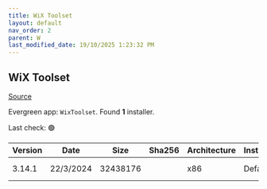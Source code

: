 ```yaml
---
title: WiX Toolset
layout: default
nav_order: 2
parent: W
last_modified_date: 19/10/2025 1:23:32 PM
---
```


## WiX Toolset

[Source](https://wixtoolset.org/)

Evergreen app: `WixToolset`. Found **1** installer.

Last check: 🟢

| Version | Date      | Size     | Sha256 | Architecture | InstallerType | Type | URI                                                                                                                                                      |
| ------- | --------- | -------- | ------ | ------------ | ------------- | ---- | -------------------------------------------------------------------------------------------------------------------------------------------------------- |
| 3.14.1  | 22/3/2024 | 32438176 |        | x86          | Default       | exe  | [https://github.com/wixtoolset/wix3/releases/download/wix3141rtm/wix314.exe](https://github.com/wixtoolset/wix3/releases/download/wix3141rtm/wix314.exe) |
